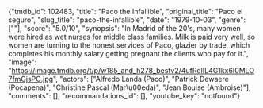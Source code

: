 {"tmdb_id": 102483, "title": "Paco the Infallible", "original_title": "Paco el seguro", "slug_title": "paco-the-infallible", "date": "1979-10-03", "genre": [""], "score": "5.0/10", "synopsis": "In Madrid of the 20's, many women were hired as wet nurses for middle class families. Milk is paid very well, so women are turning to the honest services of Paco, glazier by trade, which completes his monthly salary getting pregnant the clients who pay for it.", "image": "https://image.tmdb.org/t/p/w185_and_h278_bestv2/4ufRdlIL4G1kx6I0MLO7fmGjsPC.jpg", "actors": ["Alfredo Landa (Paco)", "Patrick Dewaere (Pocapena)", "Christine Pascal (Mar\u00eda)", "Jean Bouise (Ambroise)"], "comments": [], "recommandations_id": [], "youtube_key": "notfound"}